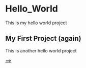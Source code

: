 # Hello_World

This is my hello world project

## My First Project (again)

This is another hello world  project

[==>](revisions.md)
